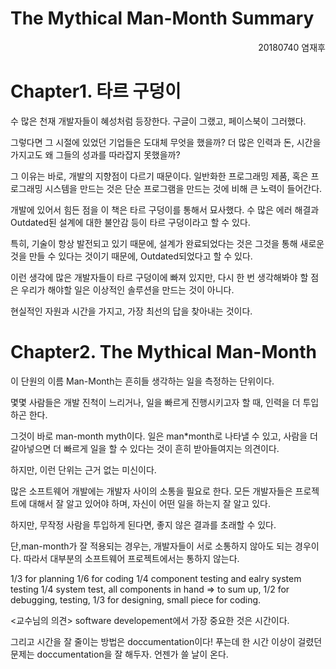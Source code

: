 # The Mythical Man-Month Summary
<div style="text-align: right">20180740 염재후</div>

# Chapter1. 타르 구덩이
수 많은 천재 개발자들이 혜성처럼 등장한다. 구글이 그랬고, 페이스북이 그러했다. 

그렇다면 그 시절에 있었던 기업들은 도대체 무엇을 했을까? 더 많은 인력과 돈, 시간을 가지고도 왜 그들의 성과를 따라잡지 못했을까?

그 이유는 바로, 개발의 지향점이 다르기 때문이다. 일반화한 프로그래밍 제품, 혹은 프로그래밍 시스템을 만드는 것은 단순 프로그램을 만드는 것에 비해 큰 노력이 들어간다.

개발에 있어서 힘든 점을 이 책은 타르 구덩이를 통해서 묘사했다. 수 많은 에러 해결과 Outdated된 설계에 대한 불안감 등이 타르 구덩이라고 할 수 있다.

특히, 기술이 항상 발전되고 있기 때문에, 설계가 완료되었다는 것은 그것을 통해 새로운 것을 만들 수 있다는 것이기 때문에, Outdated되었다고 할 수 있다.

이런 생각에 많은 개발자들이 타르 구덩이에 빠져 있지만, 다시 한 번 생각해봐야 할 점은 우리가 해야할 일은 이상적인 솔루션을 만드는 것이 아니다.

현실적인 자원과 시간을 가지고, 가장 최선의 답을 찾아내는 것이다.

# Chapter2. The Mythical Man-Month

이 단원의 이름 Man-Month는 흔히들 생각하는 일을 측정하는 단위이다.

몇몇 사람들은 개발 진척이 느리거나, 일을 빠르게 진행시키고자 할 때, 인력을 더 투입하곤 한다.

그것이 바로 man-month myth이다. 일은 man*month로 나타낼 수 있고, 사람을 더 갈아넣으면 더 빠르게 일을 할 수 있다는 것이 흔히 받아들여지는 의견이다.

하지만, 이런 단위는 근거 없는 미신이다.

많은 소프트웨어 개발에는 개발자 사이의 소통을 필요로 한다. 모든 개발자들은 프로젝트에 대해서 잘 알고 있어야 하며, 자신이 어떤 일을 하는지 잘 알고 있다.

하지만, 무작정 사람을 투입하게 된다면, 좋지 않은 결과를 초래할 수 있다.

단,man-month가 잘 적용되는 경우는, 개발자들이 서로 소통하지 않아도 되는 경우이다. 따라서 대부분의 소프트웨어 프로젝트에서는 통하지 않는다.


1/3 for planning
1/6 for coding
1/4 component testing and ealry system testing
1/4 system test, all components in hand
=> to sum up, 1/2 for debugging, testing, 1/3 for designing, small piece for coding.

<교수님의 의견>
software developement에서 가장 중요한 것은 시간이다.

그리고 시간을 잘 줄이는 방법은 doccumentation이다! 푸는데 한 시간 이상이 걸렸던 문제는 doccumentation을 잘 해두자. 언젠가 쓸 날이 온다.